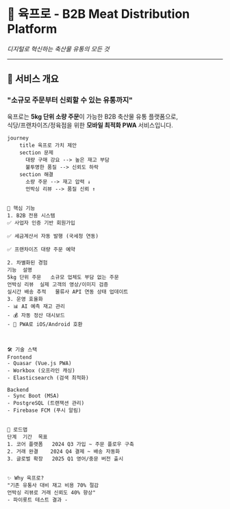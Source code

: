 # 🥩 **육프로 - B2B Meat Distribution Platform**
*디지털로 혁신하는 축산물 유통의 모든 것*

---

## 🌟 **서비스 개요**
### **"소규모 주문부터 신뢰할 수 있는 유통까지"**
육프로는 **5kg 단위 소량 주문**이 가능한 B2B 축산물 유통 플랫폼으로,  
식당/프랜차이즈/정육점을 위한 **모바일 최적화 PWA** 서비스입니다.

```mermaid
journey
    title 육프로 가치 제안
    section 문제
      대량 구매 강요 --> 높은 재고 부담
      불투명한 품질 --> 신뢰도 하락
    section 해결
      소량 주문 --> 재고 압력 ↓
      언박싱 리뷰 --> 품질 신뢰 ↑


🚀 핵심 기능
1. B2B 전용 시스템
✅ 사업자 인증 기반 회원가입

✅ 세금계산서 자동 발행 (국세청 연동)

✅ 프랜차이즈 대량 주문 예약

2. 차별화된 경험
기능	설명
5kg 단위 주문	소규모 업체도 부담 없는 주문
언박싱 리뷰	실제 고객의 영상/이미지 검증
실시간 배송 추적	물류사 API 연동 상태 업데이트
3. 운영 효율화
- 📊 AI 예측 재고 관리  
- 💰 자동 정산 대시보드  
- 📱 PWA로 iOS/Android 호환  



🛠 기술 스택
Frontend
- Quasar (Vue.js PWA)  
- Workbox (오프라인 캐싱)  
- Elasticsearch (검색 최적화)  

Backend
- Sync Boot (MSA)  
- PostgreSQL (트랜잭션 관리)  
- Firebase FCM (푸시 알림)  


📅 로드맵
단계	기간	목표
1. 코어 플랫폼	2024 Q3	가입 ~ 주문 플로우 구축
2. 거래 완결	2024 Q4	결제 ~ 배송 자동화
3. 글로벌 확장	2025 Q1	영어/중문 버전 출시


✨ Why 육프로?
"기존 유통사 대비 재고 비용 70% 절감
언박싱 리뷰로 거래 신뢰도 40% 향상"
- 파이롯트 테스트 결과 -
